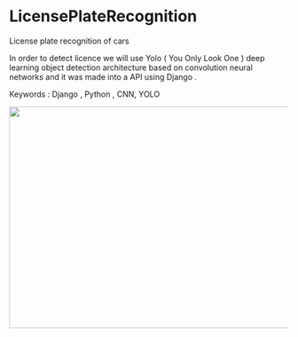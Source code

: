 # LicensePlateRecognition
License plate recognition of cars

In order to detect licence we will use Yolo ( You Only Look One ) deep learning object detection architecture based on convolution neural networks and it was made into a API using Django .

Keywords : Django , Python , CNN, YOLO

<p><img src="https://github.com/parik1999/Walmart_Social_Analytics/blob/master/Images/ss.PNG" width="700" height="400"></p>
